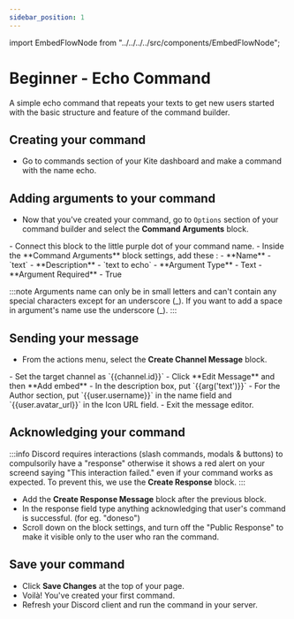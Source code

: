 ```yaml
---
sidebar_position: 1
---
```


import EmbedFlowNode from "../../../../src/components/EmbedFlowNode";

# Beginner - Echo Command

A simple echo command that repeats your texts to get new users started with the basic  structure and feature of the command builder.

## Creating your command
- Go to commands section of your Kite dashboard and make a command with the name echo.

## Adding arguments to your command
- Now that you've created your command, go to `Options` section of your command builder and select the **Command Arguments** block.
<EmbedFlowNode type="option_command_argument" />
- Connect this block to the little purple dot of your command name.
- Inside the **Command Arguments** block settings, add these :
        - **Name** - `text`
        - **Description** - `text to echo`
        - **Argument Type** - Text
        - **Argument Required** - True

:::note
Arguments name can only be in small letters and can't contain any special characters except for an underscore (\_).
If you want to add a space in argument's name use the underscore (\_).
:::

## Sending your message
- From the actions menu, select the **Create Channel Message** block.
<EmbedFlowNode type="action_message_create" />
- Set the target channel as `{{channel.id}}`
- Click **Edit Message** and then **Add embed**
        - In the description box, put `{{arg('text')}}`
        - For the Author section, put `{{user.username}}` in the name field and `{{user.avatar_url}}` in the Icon URL field.
- Exit the message editor.

## Acknowledging your command
:::info
Discord requires interactions (slash commands, modals & buttons) to compulsorily have a "response" otherwise it shows a red alert on your screend saying "This interaction failed." even if your command works as expected. To prevent this, we use the **Create Response** block.
:::
<EmbedFlowNode type="action_response_create" />

- Add the **Create Response Message** block after the previous block.
- In the response field type anything acknowledging that user's command is successful. (for eg. "doneso")
- Scroll down on the block settings, and turn off the "Public Response" to make it visible only to the user who ran the command.

## Save your command
- Click **Save Changes** at the top of your page.
- Voilà! You've created your first command.
- Refresh your Discord client and run the command in your server.
